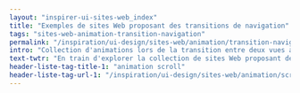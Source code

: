 ```yaml
---
layout: "inspirer-ui-sites-web_index"
title: "Exemples de sites Web proposant des transitions de navigation"
tags: "sites-web-animation-transition-navigation"
permalink: "/inspiration/ui-design/sites-web/animation/transition-navigation/"
intro: "Collection d'animations lors de la transition entre deux vues au sein d'une application."
text-twtr: "En train d'explorer la collection de sites Web proposant des transitions de navigation – @MagDuWebdesign"
header-liste-tag-title-1: "animation scroll"
header-liste-tag-url-1: "/inspiration/ui-design/sites-web/animation/scroll/"
---
```

